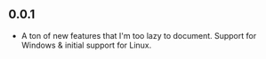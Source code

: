 ## 0.0.1

- A ton of new features that I'm too lazy to document. Support for Windows & initial support for Linux.
